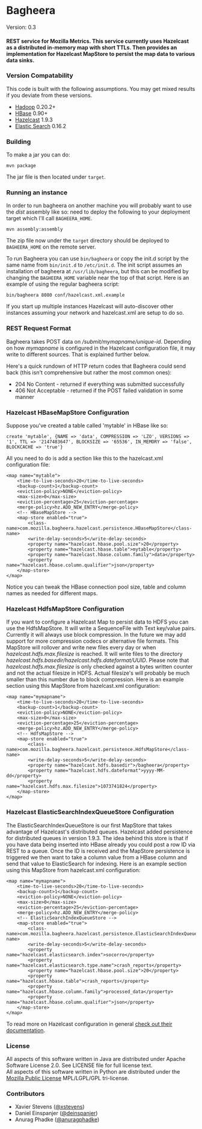 # Bagheera #

Version: 0.3  

#### REST service for Mozilla Metrics. This service currently uses Hazelcast as a distributed in-memory map with short TTLs. Then provides an implementation for Hazelcast MapStore to persist the map data to various data sinks. ####


### Version Compatability ###
This code is built with the following assumptions.  You may get mixed results if you deviate from these versions.

* [Hadoop](http://hadoop.apache.org) 0.20.2+
* [HBase](http://hbase.apache.org) 0.90+
* [Hazelcast](http://www.hazelcast.com/) 1.9.3
* [Elastic Search](http://www.elasticsearch.org/) 0.16.2

### Building ###
To make a jar you can do:  

`mvn package`

The jar file is then located under `target`.

### Running an instance ###
In order to run bagheera on another machine you will probably want to use the _dist_ assembly like so: need to deploy the following to your deployment target which I'll call `BAGHEERA_HOME`.

`mvn assembly:assembly`

The zip file now under the `target` directory should be deployed to `BAGHEERA_HOME` on the remote server.

To run Bagheera you can use `bin/bagheera` or copy the init.d script by the same name from `bin/init.d` to `/etc/init.d`. The init script assumes an installation of bagheera at `/usr/lib/bagheera`, but this can be modified by changing the `BAGHEERA_HOME` variable near the top of that script. Here is an example of using the regular bagheera script:

`bin/bagheera 8080 conf/hazelcast.xml.example`

If you start up multiple instances Hazelcast will auto-discover other instances assuming your network and hazelcast.xml are setup to do so.

### REST Request Format ###

Bagheera takes POST data on _/submit/mymapname/unique-id_. Depending on how _mymapname_ is configured in the Hazelcast configuration file, it may write to different sources. That is explained further below.

Here's a quick rundown of HTTP return codes that Bagheera could send back (this isn't comprehensive but rather the most common ones):

* 204 No Content - returned if everything was submitted successfully
* 406 Not Acceptable - returned if the POST failed validation in some manner

### Hazelcast HBaseMapStore Configuration ###

Suppose you've created a table called 'mytable' in HBase like so:

`create 'mytable', {NAME => 'data', COMPRESSION => 'LZO', VERSIONS => '1', TTL => '2147483647', BLOCKSIZE => '65536', IN_MEMORY => 'false', BLOCKCACHE => 'true'}`

All you need to do is add a section like this to the hazelcast.xml configuration file:

	<map name="mytable">
		<time-to-live-seconds>20</time-to-live-seconds>
		<backup-count>1</backup-count>
		<eviction-policy>NONE</eviction-policy>
		<max-size>0</max-size>
		<eviction-percentage>25</eviction-percentage>
		<merge-policy>hz.ADD_NEW_ENTRY</merge-policy>
		<!-- HBaseMapStore -->
		<map-store enabled="true">
			<class-name>com.mozilla.bagheera.hazelcast.persistence.HBaseMapStore</class-name>
			<write-delay-seconds>5</write-delay-seconds>
			<property name="hazelcast.hbase.pool.size">20</property>
			<property name="hazelcast.hbase.table">mytable</property>
			<property name="hazelcast.hbase.column.family">data</property>
			<property name="hazelcast.hbase.column.qualifier">json</property>
		</map-store>
	</map>

Notice you can tweak the HBase connection pool size, table and column names as needed for different maps.

### Hazelcast HdfsMapStore Configuration ###

If you want to configure a Hazelcast Map to persist data to HDFS you can use the HdfsMapStore. It will write a SequenceFile with Text key/value pairs. Currently it will always use block compression. In the future we may add support for more compression codecs or alternative file formats. This MapStore will rollover and write new files every day or when _hazelcast.hdfs.max.filesize_ is reached. It will write files to the directory _hazelcast.hdfs.basedir/hazelcast.hdfs.dateformat/UUID_. Please note that _hazelcast.hdfs.max.filesize_ is only checked against a bytes written counter and not the actual filesize in HDFS. Actual filesize's will probably be much smaller than this number due to block compression. Here is an example section using this MapStore from hazelcast.xml configuration:

	<map name="mymapname">
		<time-to-live-seconds>20</time-to-live-seconds>
		<backup-count>1</backup-count>
		<eviction-policy>NONE</eviction-policy>
		<max-size>0</max-size>
		<eviction-percentage>25</eviction-percentage>
		<merge-policy>hz.ADD_NEW_ENTRY</merge-policy>
		<!-- HdfsMapStore -->
		<map-store enabled="true">
			<class-name>com.mozilla.bagheera.hazelcast.persistence.HdfsMapStore</class-name>
			<write-delay-seconds>5</write-delay-seconds>
			<property name="hazelcast.hdfs.basedir">/bagheera</property>
			<property name="hazelcast.hdfs.dateformat">yyyy-MM-dd</property>
			<property name="hazelcast.hdfs.max.filesize">1073741824</property>
		</map-store>
	</map>

### Hazelcast ElasticSearchIndexQueueStore Configuration ###

The ElasticSearchIndexQueueStore is our first MapStore that takes advantage of Hazelcast's distributed queues. Hazelcast added persistence for distributed queues in version 1.9.3. The idea behind this store is that if you have data being inserted into HBase already you could post a row ID via REST to a queue. Once the ID is received and the MapStore persistence is triggered we then want to take a column value from a HBase column and send that value to ElasticSearch for indexing. Here is an example section using this MapStore from hazelcast.xml configuration:

	<map name="mymapname">
		<time-to-live-seconds>20</time-to-live-seconds>
		<backup-count>1</backup-count>
		<eviction-policy>NONE</eviction-policy>
		<max-size>0</max-size>
		<eviction-percentage>25</eviction-percentage>
		<merge-policy>hz.ADD_NEW_ENTRY</merge-policy>
		<!-- ElasticSearchIndexQueueStore -->
		<map-store enabled="true">
			<class-name>com.mozilla.bagheera.hazelcast.persistence.ElasticSearchIndexQueueStore</class-name>
			<write-delay-seconds>5</write-delay-seconds>
			<property name="hazelcast.elasticsearch.index">socorro</property>
			<property name="hazelcast.elasticsearch.type.name">crash_reports</property>
			<property name="hazelcast.hbase.pool.size">20</property>
			<property name="hazelcast.hbase.table">crash_reports</property>
			<property name="hazelcast.hbase.column.family">processed_data</property>
			<property name="hazelcast.hbase.column.qualifier">json</property>
		</map-store>
	</map>

To read more on Hazelcast configuration in general [check out their documentation](http://www.hazelcast.com/).

### License ###
All aspects of this software written in Java are distributed under Apache Software License 2.0. See LICENSE file for full license text.  
All aspects of this software written in Python are distributed under the [Mozilla Public License](http://www.mozilla.org/MPL/) MPL/LGPL/GPL tri-license.

### Contributors ###

* Xavier Stevens ([@xstevens](http://twitter.com/xstevens))
* Daniel Einspanjer ([@deinspanjer](http://twitter/deinspanjer))
* Anurag Phadke ([@anuragphadke](http://twitter.com/anuragphadke))